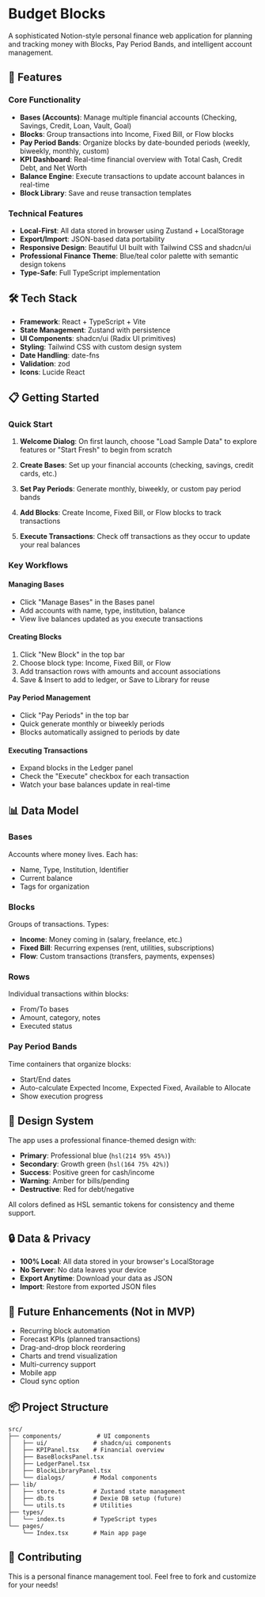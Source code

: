 # Budget Blocks

A sophisticated Notion-style personal finance web application for planning and tracking money with Blocks, Pay Period Bands, and intelligent account management.

## 🚀 Features

### Core Functionality
- **Bases (Accounts)**: Manage multiple financial accounts (Checking, Savings, Credit, Loan, Vault, Goal)
- **Blocks**: Group transactions into Income, Fixed Bill, or Flow blocks
- **Pay Period Bands**: Organize blocks by date-bounded periods (weekly, biweekly, monthly, custom)
- **KPI Dashboard**: Real-time financial overview with Total Cash, Credit Debt, and Net Worth
- **Balance Engine**: Execute transactions to update account balances in real-time
- **Block Library**: Save and reuse transaction templates

### Technical Features
- **Local-First**: All data stored in browser using Zustand + LocalStorage
- **Export/Import**: JSON-based data portability
- **Responsive Design**: Beautiful UI built with Tailwind CSS and shadcn/ui
- **Professional Finance Theme**: Blue/teal color palette with semantic design tokens
- **Type-Safe**: Full TypeScript implementation

## 🛠️ Tech Stack

- **Framework**: React + TypeScript + Vite
- **State Management**: Zustand with persistence
- **UI Components**: shadcn/ui (Radix UI primitives)
- **Styling**: Tailwind CSS with custom design system
- **Date Handling**: date-fns
- **Validation**: zod
- **Icons**: Lucide React

## 📋 Getting Started

### Quick Start

1. **Welcome Dialog**: On first launch, choose "Load Sample Data" to explore features or "Start Fresh" to begin from scratch

2. **Create Bases**: Set up your financial accounts (checking, savings, credit cards, etc.)

3. **Set Pay Periods**: Generate monthly, biweekly, or custom pay period bands

4. **Add Blocks**: Create Income, Fixed Bill, or Flow blocks to track transactions

5. **Execute Transactions**: Check off transactions as they occur to update your real balances

### Key Workflows

#### Managing Bases
- Click "Manage Bases" in the Bases panel
- Add accounts with name, type, institution, balance
- View live balances updated as you execute transactions

#### Creating Blocks
1. Click "New Block" in the top bar
2. Choose block type: Income, Fixed Bill, or Flow
3. Add transaction rows with amounts and account associations
4. Save & Insert to add to ledger, or Save to Library for reuse

#### Pay Period Management
- Click "Pay Periods" in the top bar
- Quick generate monthly or biweekly periods
- Blocks automatically assigned to periods by date

#### Executing Transactions
- Expand blocks in the Ledger panel
- Check the "Execute" checkbox for each transaction
- Watch your base balances update in real-time

## 📊 Data Model

### Bases
Accounts where money lives. Each has:
- Name, Type, Institution, Identifier
- Current balance
- Tags for organization

### Blocks
Groups of transactions. Types:
- **Income**: Money coming in (salary, freelance, etc.)
- **Fixed Bill**: Recurring expenses (rent, utilities, subscriptions)
- **Flow**: Custom transactions (transfers, payments, expenses)

### Rows
Individual transactions within blocks:
- From/To bases
- Amount, category, notes
- Executed status

### Pay Period Bands
Time containers that organize blocks:
- Start/End dates
- Auto-calculate Expected Income, Expected Fixed, Available to Allocate
- Show execution progress

## 🎨 Design System

The app uses a professional finance-themed design with:
- **Primary**: Professional blue (`hsl(214 95% 45%)`)
- **Secondary**: Growth green (`hsl(164 75% 42%)`)
- **Success**: Positive green for cash/income
- **Warning**: Amber for bills/pending
- **Destructive**: Red for debt/negative

All colors defined as HSL semantic tokens for consistency and theme support.

## 🔒 Data & Privacy

- **100% Local**: All data stored in your browser's LocalStorage
- **No Server**: No data leaves your device
- **Export Anytime**: Download your data as JSON
- **Import**: Restore from exported JSON files

## 🚧 Future Enhancements (Not in MVP)

- Recurring block automation
- Forecast KPIs (planned transactions)
- Drag-and-drop block reordering
- Charts and trend visualization
- Multi-currency support
- Mobile app
- Cloud sync option

## 📦 Project Structure

```
src/
├── components/          # UI components
│   ├── ui/             # shadcn/ui components
│   ├── KPIPanel.tsx    # Financial overview
│   ├── BaseBlocksPanel.tsx
│   ├── LedgerPanel.tsx
│   ├── BlockLibraryPanel.tsx
│   └── dialogs/        # Modal components
├── lib/
│   ├── store.ts        # Zustand state management
│   ├── db.ts           # Dexie DB setup (future)
│   └── utils.ts        # Utilities
├── types/
│   └── index.ts        # TypeScript types
└── pages/
    └── Index.tsx       # Main app page
```

## 🤝 Contributing

This is a personal finance management tool. Feel free to fork and customize for your needs!
